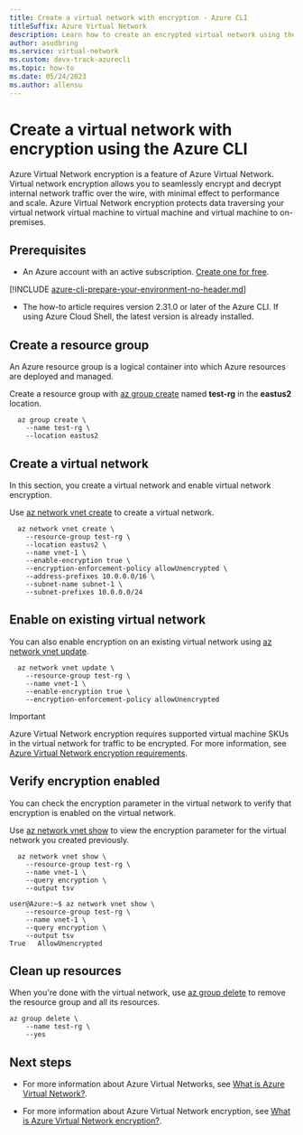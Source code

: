 ```yaml
---
title: Create a virtual network with encryption - Azure CLI
titleSuffix: Azure Virtual Network
description: Learn how to create an encrypted virtual network using the Azure CLI. A virtual network lets Azure resources communicate with each other and with the internet. 
author: asudbring
ms.service: virtual-network
ms.custom: devx-track-azurecli
ms.topic: how-to
ms.date: 05/24/2023
ms.author: allensu
---
```


# Create a virtual network with encryption using the Azure CLI

Azure Virtual Network encryption is a feature of Azure Virtual Network. Virtual network encryption allows you to seamlessly encrypt and decrypt internal network traffic over the wire, with minimal effect to performance and scale. Azure Virtual Network encryption protects data traversing your virtual network virtual machine to virtual machine and virtual machine to on-premises.

## Prerequisites

- An Azure account with an active subscription. [Create one for free](https://azure.microsoft.com/free/?ref=microsoft.com&utm_source=microsoft.com&utm_medium=docs&utm_campaign=visualstudio).

[!INCLUDE [azure-cli-prepare-your-environment-no-header.md](~/reusable-content/azure-cli/azure-cli-prepare-your-environment-no-header.md)]

- The how-to article requires version 2.31.0 or later of the Azure CLI. If using Azure Cloud Shell, the latest version is already installed.

## Create a resource group

An Azure resource group is a logical container into which Azure resources are deployed and managed.

Create a resource group with [az group create](/cli/azure/group#az-group-create) named **test-rg** in the **eastus2** location.

```azurecli-interactive
  az group create \
    --name test-rg \
    --location eastus2
```

## Create a virtual network

In this section, you create a virtual network and enable virtual network encryption.

Use [az network vnet create](/cli/azure/network/vnet#az-network-vnet-create) to create a virtual network.

```azurecli-interactive
  az network vnet create \
    --resource-group test-rg \
    --location eastus2 \
    --name vnet-1 \
    --enable-encryption true \
    --encryption-enforcement-policy allowUnencrypted \
    --address-prefixes 10.0.0.0/16 \
    --subnet-name subnet-1 \
    --subnet-prefixes 10.0.0.0/24 
```

## Enable on existing virtual network

You can also enable encryption on an existing virtual network using [az network vnet update](/cli/azure/network/vnet#az-network-vnet-update).

```azurecli-interactive
  az network vnet update \
    --resource-group test-rg \
    --name vnet-1 \
    --enable-encryption true \
    --encryption-enforcement-policy allowUnencrypted
```

> [!IMPORTANT]
> Azure Virtual Network encryption requires supported virtual machine SKUs in the virtual network for traffic to be encrypted. For more information, see [Azure Virtual Network encryption requirements](virtual-network-encryption-overview.md#requirements).

## Verify encryption enabled

You can check the encryption parameter in the virtual network to verify that encryption is enabled on the virtual network.

Use [az network vnet show](/cli/azure/network/vnet#az-network-vnet-show) to view the encryption parameter for the virtual network you created previously.

```azurecli-interactive
  az network vnet show \
    --resource-group test-rg \
    --name vnet-1 \
    --query encryption \
    --output tsv
```

```output
user@Azure:~$ az network vnet show \
    --resource-group test-rg \
    --name vnet-1 \
    --query encryption \
    --output tsv
True   AllowUnencrypted
```

## Clean up resources

When you're done with the virtual network, use [az group delete](/cli/azure/group#az-group-delete) to remove the resource group and all its resources.

```azurecli-interactive
az group delete \
    --name test-rg \
    --yes
```

## Next steps

- For more information about Azure Virtual Networks, see [What is Azure Virtual Network?](/azure/virtual-network/virtual-networks-overview).

- For more information about Azure Virtual Network encryption, see [What is Azure Virtual Network encryption?](virtual-network-encryption-overview.md).

